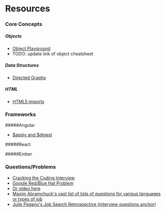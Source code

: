 # Resources

### Core Concepts
##### Objects		

* [Object Playground](http://www.objectplayground.com/)		
* TODO: update link of object cheatsheet		


##### Data Structures

* [Directed Graphs](http://algs4.cs.princeton.edu/42digraph/)

##### HTML
* [HTML5 imports](http://www.html5rocks.com/en/tutorials/webcomponents/imports/)

### Frameworks
#####Angular

* [$apply and $digest](http://www.sitepoint.com/understanding-angulars-apply-digest/)

#####React


#####Ember



### Questions/Problems

* [Cracking the Coding Interview](http://www.amazon.com/Cracking-Coding-Interview-6th-Programming/)		
* [Google Red/Blue Hat Problem](http://puzzles.nigelcoldwell.co.uk/thirtynine.htm)
* [Or video here](https://www.youtube.com/watch?v=N5vJSNXPEwA)		
* [Maxim Abramchuck's vast list of lists of questions for various languages or types of job](https://github.com/MaximAbramchuck/awesome-interviews)
* [Julie Pagano's Job Search Retrospective (interview questions anchor) ](http://juliepagano.com/blog/2015/08/15/job-search-retrospective/#interview-questions)
